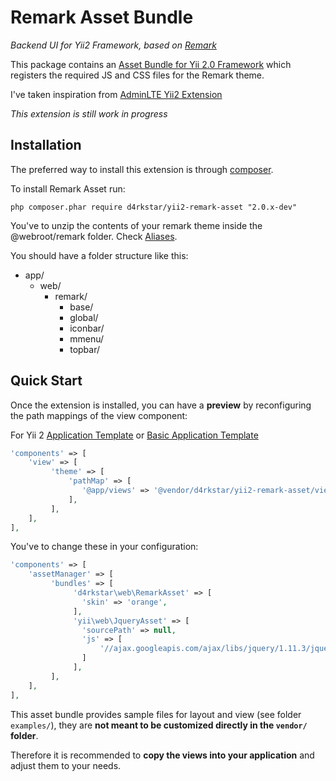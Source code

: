 Remark Asset Bundle
=====================

*Backend UI for Yii2 Framework, based on [Remark](http://getbootstrapadmin.com/remark/)*

This package contains an [Asset Bundle for Yii 2.0 Framework](http://www.yiiframework.com/doc-2.0/guide-structure-assets.html) 
which registers the required JS and CSS files for the Remark theme.

I've taken inspiration from [AdminLTE Yii2 Extension](https://github.com/dmstr/yii2-adminlte-asset)

*This extension is still work in progress*

Installation
------------

The preferred way to install this extension is through [composer](http://getcomposer.org/download/).

To install Remark Asset run:

```
php composer.phar require d4rkstar/yii2-remark-asset "2.0.x-dev"
```

You've to unzip the contents of your remark theme inside the @webroot/remark folder. Check [Aliases](http://www.yiiframework.com/doc-2.0/guide-concept-aliases.html).

You should have a folder structure like this:

* app/
  * web/
    * remark/
      * base/
      * global/
      * iconbar/
      * mmenu/
      * topbar/


Quick Start
-----------

Once the extension is installed, you can have a **preview** by reconfiguring the path mappings of the view component:

For Yii 2 [Application Template](https://github.com/yiisoft/yii2-app-advanced) or [Basic Application Template](https://github.com/yiisoft/yii2-app-basic)

```php
'components' => [
    'view' => [
         'theme' => [
             'pathMap' => [
                '@app/views' => '@vendor/d4rkstar/yii2-remark-asset/views'
             ],
         ],
    ],
],
```

You've to change these in your configuration:

```php
'components' => [
    'assetManager' => [
         'bundles' => [
              'd4rkstar\web\RemarkAsset' => [
                'skin' => 'orange',
              ],
              'yii\web\JqueryAsset' => [
                'sourcePath' => null,
                'js' => [
                    '//ajax.googleapis.com/ajax/libs/jquery/1.11.3/jquery.min.js',
                ]
              ],
         ],
    ],
],
```

This asset bundle provides sample files for layout and view (see folder `examples/`), they are **not meant to be customized directly in the `vendor/` folder**.

Therefore it is recommended to **copy the views into your application** and adjust them to your needs.